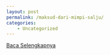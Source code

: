 ```yaml
---
layout: post
permalink: /maksud-dari-mimpi-salju/
categories:
    - Uncategorized
---
```


[Baca Selengkapnya](/02)
